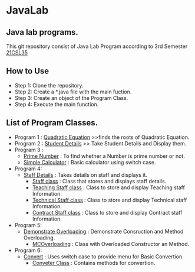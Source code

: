 # JavaLab

## Java lab programs.

This git repository consist of Java Lab Program according to 3rd Semester [21CSL35](https://vtu.ac.in/pdf/2021syll/cssyll.pdf)

## How to Use
 - Step 1: Clone the repository.
 - Step 2: Create a *.java file with the main fuction.
 - Step 3: Create an object of the Program Class.
 - Step 4: Execute the main function.

## List of Program Classes.

 - Program 1 : [Quadratic Equation](Quad.java) >>finds the roots of Quadratic Equation.
 - Program 2 : [Student Details](StdDet.java) >> Take Student Details and Display them.
 - Program 3 : 
   - [Prime Number](PrmNum.java) : To find whether a Number is prime number or not.
   - [Simple Calculator](SimCal.java) : Basic calculator using switch case.
 - Program 4:
   - [Staff Details](StaffDet.java) : Takes details on staff and displays it.
     - [Staff class](Staff.java) : Class that stores and displays staff details.
     - [Teaching Staff class](TeachStf.java) : Class to store and display Teaching staff Information.
     - [Technical Staff class](TechStf.java) : Class to store and display Technical staff Information.
     - [Contract Staff class](CntrctStf.java) : Class to store and display Contract staff Information.
 - Program 5:
   - [Demonstrate Overloading](DmMCOvrl.java) : Demonstrate Consruction and Method Overloading.
     - [MCOverloading](MCOvrlding.java) : Class with Overloaded Constructor an Method.
 - Program 6:
   - [Convert](CnvrtInt.java) : Uses switch case to provide menu for Basic Convertion.
     - [Conveter Class](Cnvrter.java) : Contains methods for convertion.